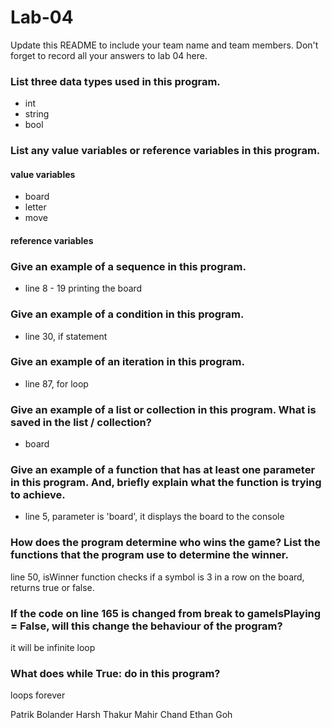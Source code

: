 # Lab-04

Update this README to include your team name and team members. Don't forget to record all your answers to lab 04 here.


### List three data types used in this program.
- int
- string
- bool
### List any value variables or reference variables in this program.

#### value variables
- board
- letter 
- move
#### reference variables



### Give an example of a sequence in this program.
- line 8 - 19
printing the board

### Give an example of a condition in this program.
- line 30, if statement

### Give an example of an iteration in this program.
- line 87, for loop

### Give an example of a list or collection in this program. What is saved in the list / collection?
- board

### Give an example of a function that has at least one parameter in this program. And, briefly explain what the function is trying to achieve.
- line 5, parameter is 'board', it displays the board to the console

### How does the program determine who wins the game? List the functions that the program use to determine the winner.
line 50, isWinner function
checks if a symbol is 3 in a row on the board,
returns true or false.

### If the code on line 165 is changed from break to gameIsPlaying = False, will this change the behaviour of the program?
it will be infinite loop

### What does while True: do in this program?
loops forever


Patrik Bolander
Harsh Thakur
Mahir Chand
Ethan Goh
